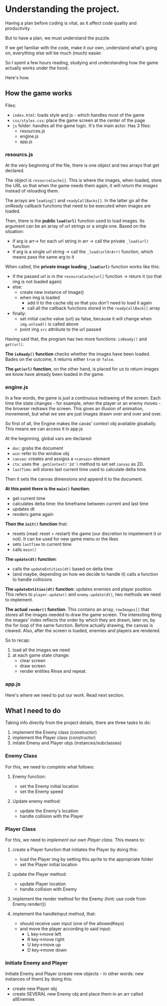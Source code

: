 # Understanding the project.

Having a plan before coding is vital, as it affect code quality and productivity. 

But to have a plan, we must understand the puzzle. 

If we get familiar with the code, make it our own, understand what's going on, everything else will be much (much) easier.

So I spent a few hours reading, studying and understanding how the game actually works under the hood. 

Here's how.

## How the game works

Files:
* `index.html`: loads style and js - which handles most of the game
* `css/styles.css`: place the game screen at the center of the page
* `js` folder: handles all the game logic. It's the main actor. Has 3 files:
    - resources.js
    - engine.js
    - app.js
    
### resourcs.js
At the very beginning of the file, there is one object and two arrays that get declared.

The object is `resourceCache{}`. This is where the images, when loaded, store the URL so that when the game needs them again, it will *return the images* instead of reloading them.

The arrays are `loading[]` and `readyCallBacks[]`. In the latter go all the onReady callback functions that need to be executed when images are loaded.

Then, there is the **public `load(url)`** function used to load images. Its argument can be an array of url strings or a single one. Based on the situation:
* if arg is arr-> for each url string in arr -> call the private `_load(url)` function
* if arg is a single url string -> call the `_load(urlOrArr)` function, which means pass the same arg to it

When called, the **private image loading `_load(url)`** function works like this:
* if the passed url is in the `resourceCache[url]`  function -> return it (so that img is not loaded again)
* else:
    - create new instance of Image()
    - when img is loaded
        - add it to the cache obj so that you don't need to load it again
        - call all the callback functions stored in the `readyCallBack[]` array
* finally:
    - set initial cache value (url) as false, because it will change when `img.onload()` is called above
    - point img `src` attribute to the url passed


Having said that, the program has two more functions: `isReady()` and `get(url)`.

**The `isReady()` function** checks whether the images have been loaded. Bades on the outcome, it returns either `true` or `false`.

**The `get(url)` function**, on the other hand, is placed for us to return images we know have already been loaded in the game.


### engine.js
In a few words, the game is just a continuous redrawing of the screen. Each time the state changes - for example, when the player or an enemy moves - the browser redraws the screen. This gives an illusion of animation, movemenet, but what we see are just images drawn over and over and over.

So first of all, the Engine makes the cavas' context obj available gloabally. This means we can access it in app.js

At the beginning, global vars are declared:
* `doc`: grabs the document
* `win`: refer to the window obj
* `canvas`: creates and assigns a `<canvas>` element
* `ctx`: uses the `.getContext('2d')` method to set set `canvas` as 2D.
* `lastTime`: will stores last current time used to calculate delta time.

Then it sets the canvas dimensions and append it to the document.

**At this point there is the `main()` function**:
* get current time
* calculates delta time: the timeframe between current and last time
* updates dt
* renders game again


**Then the `init()` function** that:
* resets (read: reset \= restart) the game (our discretion to impelement it or not). It can be used for new game menu or the likes
* sets `lastTime` to current time
* calls `main()`

**The `update(dt)` function**:
* calls the `updateEntities(dt)` based on delta time
* (and maybe, depending on how we decide to handle it) calls a function to handle collisions


**The `updateEntities(dt)` function**: updates enemies and player position. This refers to `player.update()` and `enemy.update(dt)`, two methods we need to implement.

**The actual `render()` function**. This contains an array, `rowImages[]` that stores all the images needed to draw the game screen. The interesting thing the images' index reflects the order by which they are drawn, later on, by the for loop of the same function. 
Before actually drawing, the canvas is cleared. Also, after the screen is loaded, enemies and players are rendered.

So to recap:
1. load all the images we need
2. at each game state change:
    * clear screen
    * draw screen
    * render entities
   Rinse and repeat.



### app.js
Here's where we need to put our work. Read next section.


## What I need to do 
Taking info directly from the project details, there are three tasks to do:
1. implement the Enemy class (constructor)
2. implement the Player class (constructor)
3. initate Emeny and Player objs (instances/subclasses)

### Enemy Class
For this, we need to *complete* what follows:
1. Enemy function:
    * set the Enemy initial location
    * set the Enemy speed 
    
2. Update enemy method: 
    * update the Enemy's location
    * handle collision with the Player
    
    
### Player Class
For this, we need to *implement our own Player class*. This means to:
1. create a Player function that initiates the Player by doing this:
    * load the Player img by setting this.sprite to the appropriate folder
    * set the Player initial location
    
2. update the Player method:
    * update Player location
    * handle collision with Enemy
    
3. implement the render method for the Enemy (hint: use code from Enemy.render())

4. implement the handleInput method, that:
    * should receive user input (one of the allowedKeys)
    * and move the player according to said input:
        - L key->move left
        - R key->move right
        - U key->move up
        - D key->move down
        
### Initiate Enemy and Player
Initiate Enemy and Player (create new objects - in other words: new instances of them) by doing this:
* create new Player obj
* create SEVERAL new Enemy obj and place them in an arr called allEnemies